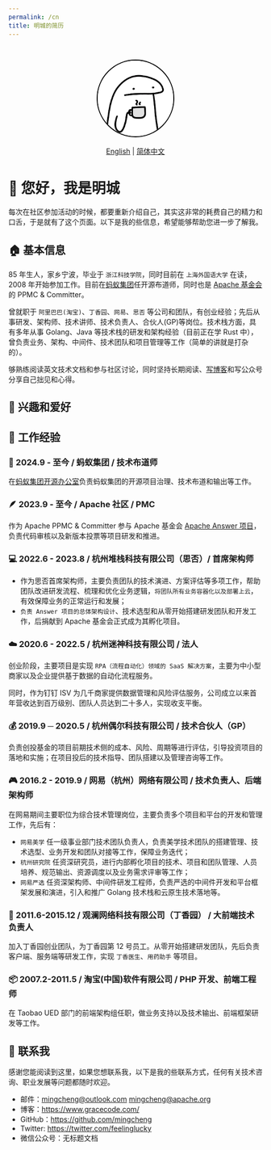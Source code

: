 ```yaml
---
permalink: /cn
title: 明城的简历
---
```


<div style="text-align:center; margin:3em 0;">
  <img style="width:150px; border: .2em solid black; border-radius: 50%;" src="assets/avatar_white.webp" width="150"/>
  <br />
  <div style="margin-top: 1em;">
  <a href="/">English</a> | <a href="/cn">简体中文</a>
  </div>
</div>

# 👋 您好，我是明城

每次在社区参加活动的时候，都要重新介绍自己，其实这非常的耗费自己的精力和口舌，于是就有了这个页面。以下是我的些信息，希望能够帮助您进一步了解我。

## 🏠 基本信息

85 年生人，家乡宁波，毕业于 `浙江科技学院`，同时目前在 `上海外国语大学` 在读，2008 年开始参加工作。目前在[蚂蚁集团](https://github.com/antgroup)任开源布道师，同时也是 [Apache 基金会](https://www.apache.org/)的 PPMC & Committer。

曾就职于 `阿里巴巴(淘宝)`、`丁香园`、`网易`、`思否` 等公司和团队，有创业经验；先后从事研发、架构师、技术讲师、技术负责人、合伙人(GP)等岗位。技术栈方面，具有多年从事 Golang、Java 等技术栈的研发和架构经验（目前正在学 Rust 中），曾负责业务、架构、中间件、技术团队和项目管理等工作（简单的讲就是打杂的）。

够熟练阅读英文技术文档和参与社区讨论，同时坚持长期阅读、[写博客](https://www.gracecode.com/)和写公众号分享自己拙见和心得。

## 🎣 兴趣和爱好



## 🚗 工作经验

### 🐜 2024.9 - 至今 / 蚂蚁集团 / 技术布道师

在[蚂蚁集团开源办公室](https://opensource.antgroup.com/)负责蚂蚁集团的开源项目治理、技术布道和输出等工作。

### 🪶 2023.9 - 至今 / Apache 社区 / PMC

作为 Apache PPMC & Committer 参与 Apache 基金会 [Apache Answer 项目](https://answer.apache.org/)，负责代码审核以及新版本投票等项目研发和推进。

### 💻 2022.6 - 2023.8 / 杭州堆栈科技有限公司（思否）/ 首席架构师

- 作为思否首席架构师，主要负责团队的技术演进、方案评估等多项工作，帮助团队改进研发流程、梳理和优化业务逻辑，`将团队所有业务容器化以及部署上云`，有效保障业务的正常运行和发展；
- `负责 Answer 项目的总体架构设计`、技术选型和从零开始搭建研发团队和开发工作，后捐献到 Apache 基金会正式成为其孵化项目。

### ☁️ 2020.6 - 2022.5 / 杭州迷神科技有限公司 / 法人

创业阶段，主要项目是实现 `RPA（流程自动化）领域的 SaaS 解决方案`，主要为中小型商家以及企业提供基于数据的自动化流程服务。

同时，作为钉钉 ISV 为几千商家提供数据管理和风险评估服务，公司成立以来首年营收达到百万级别、团队人员达到二十多人，实现收支平衡。

### 💰 2019.9 ─ 2020.5 / 杭州偶尔科技有限公司 / 技术合伙人（GP）

负责创投基金的项目前期技术侧的成本、风险、周期等进行评估，引导投资项目的落地和实施；在项目投后的技术指导、团队搭建以及管理咨询等工作。

### 🎮 2016.2 - 2019.9 / 网易（杭州）网络有限公司 / 技术负责人、后端架构师

在网易期间主要职位为综合技术管理岗位，主要负责多个项目和平台的开发和管理工作，先后有：

- `网易美学` 任一级事业部门技术团队负责人，负责美学技术团队的搭建管理、技术选型、业务开发和团队对接等工作，保障业务迭代；
- `杭州研究院` 任资深研究员，进行内部孵化项目的技术、项目和团队管理、人员培养、规范输出、资源调度以及业务需求评审等工作；
- `网易严选` 任资深架构师、中间件研发工程师，负责严选的中间件开发和平台框架发展和演进，引入和推广 Golang 技术栈和云原生技术落地等。

### 💊 2011.6-2015.12 / 观澜网络科技有限公司（丁香园） / 大前端技术负责人

加入丁香园创业团队，为丁香园第 12 号员工。从零开始搭建研发团队，先后负责客户端、服务端等研发工作，实现 `丁香医生`、`用药助手` 等项目。

### 📦 2007.2-2011.5 / 淘宝(中国)软件有限公司 / PHP 开发、前端工程师

在 Taobao UED 部门的前端架构组任职，做业务支持以及技术输出、前端框架研发等工作。

## 📢 联系我

感谢您能阅读到这里，如果您想联系我，以下是我的些联系方式，任何有关技术咨询、职业发展等问题都随时欢迎。

- 邮件：mingcheng@outlook.com mingcheng@apache.org
- 博客：https://www.gracecode.com/
- GitHub：https://github.com/mingcheng
- Twitter: https://twitter.com/feelinglucky
- 微信公众号：无标题文档
